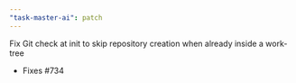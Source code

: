 ```yaml
---
"task-master-ai": patch
---
```


Fix Git check at init to skip repository creation when already inside a work-tree
- Fixes #734